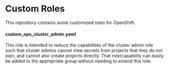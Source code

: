 # Custom Roles

This repository contains some customized roles for OpenShift. 


#### custom_ops_cluster_admin.yaml
This role is intended to reduce the capabilities of the cluster admin role such 
that cluster admins cannot view secrets from projects that they do not own, and 
cannot also create projects directly. That role/capability can easily be added 
to the appropriate group without needing to extend this role. 

